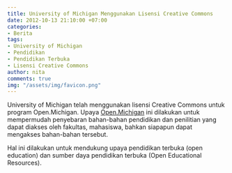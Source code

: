 ```yaml
---
title: University of Michigan Menggunakan Lisensi Creative Commons
date: 2012-10-13 21:10:00 +07:00
categories:
- Berita
tags:
- University of Michigan
- Pendidikan
- Pendidikan Terbuka
- Lisensi Creative Commons
author: nita
comments: true
img: "/assets/img/favicon.png"
---
```


University of Michigan telah menggunakan lisensi Creative Commons untuk program Open.Michigan. Upaya [Open.Michigan](http://open.umich.edu/) ini dilakukan untuk mempermudah penyebaran bahan-bahan pendidikan dan penilitian yang dapat diakses oleh fakultas, mahasiswa, bahkan siapapun dapat mengakses bahan-bahan tersebut.

Hal ini dilakukan untuk mendukung upaya pendidikan terbuka (open education) dan sumber daya pendidikan terbuka (Open Educational Resources).
